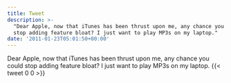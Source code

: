 ```yaml
---
title: Tweet
description: >-
  "Dear Apple, now that iTunes has been thrust upon me, any chance you could
  stop adding feature bloat? I just want to play MP3s on my laptop."
date: '2011-01-23T05:01:50+00:00'
---
```

Dear Apple, now that iTunes has been thrust upon me, any chance you could stop adding feature bloat? I just want to play MP3s on my laptop.
      {{< tweet 0 0 >}}
    
